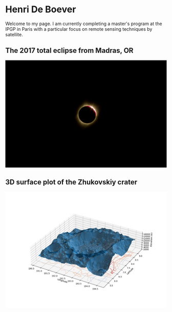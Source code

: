 # Henri De Boever

Welcome to my page. I am currently completing a master's program at the IPGP in Paris with a particular focus on remote sensing techniques by satellite. 

## The 2017 total eclipse from Madras, OR
![Bailey's beads](images/grains_de_bailey.JPG)

## 3D surface plot of the Zhukovskiy crater
![Crater 17](images/zhukovskiy.jpeg)


